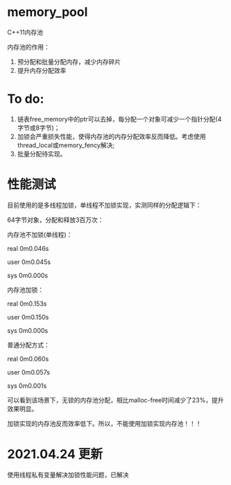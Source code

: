 # memory_pool

C++11内存池

内存池的作用：
1. 预分配和批量分配内存，减少内存碎片
2. 提升内存分配效率

# To do:
1. 链表free_memory中的ptr可以去掉，每分配一个对象可减少一个指针分配(4字节或8字节)；
2. 加锁会严重损失性能，使得内存池的内存分配效率反而降低。考虑使用thread_local或memory_fency解决;
3. 批量分配待实现。

# 性能测试
目前使用的是多线程加锁，单线程不加锁实现，实测同样的分配逻辑下：

64字节对象，分配和释放3百万次：


内存池不加锁(单线程)：

real    0m0.046s

user    0m0.045s

sys     0m0.000s


内存池加锁：

real    0m0.153s

user    0m0.150s

sys     0m0.000s


普通分配方式：

real    0m0.060s

user    0m0.057s

sys     0m0.001s


可以看到该场景下，无锁的内存池分配，相比malloc-free时间减少了23%，提升效果明显。

加锁实现的内存池反而效率低下。所以，不能使用加锁实现内存池！！！



# 2021.04.24 更新

使用线程私有变量解决加锁性能问题，已解决
